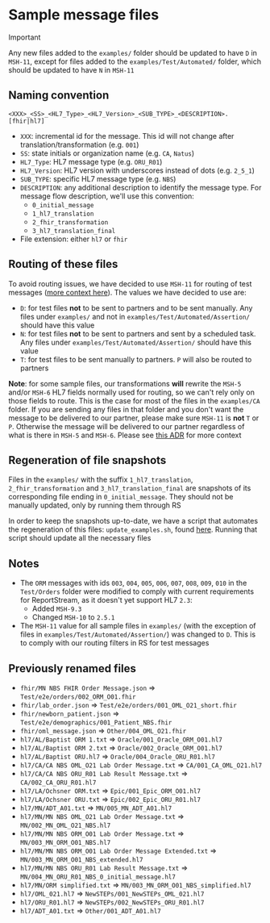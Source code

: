 # Sample message files

> [!IMPORTANT]
> Any new files added to the `examples/` folder should be updated to have `D` in `MSH-11`, except for files added to the `examples/Test/Automated/` folder, which should be updated to have `N` in `MSH-11`

## Naming convention

`<XXX>_<SS>_<HL7_Type>_<HL7_Version>_<SUB_TYPE>_<DESCRIPTION>.[fhir|hl7]`
- `XXX`: incremental id for the message. This id will not change after translation/transformation (e.g. `001`)
- `SS`: state initials or organization name (e.g. `CA`, `Natus`)
- `HL7_Type`: HL7 message type (e.g. `ORU_R01`)
- `HL7_Version`: HL7 version with underscores instead of dots (e.g. `2_5_1`)
- `SUB_TYPE`: specific HL7 message type (e.g. `NBS`)
- `DESCRIPTION`: any additional description to identify the message type. For message flow description, we'll use this convention:
  - `0_initial_message`
  - `1_hl7_translation`
  - `2_fhir_transformation`
  - `3_hl7_translation_final`
- File extension: either `hl7` or `fhir`

## Routing of these files

To avoid routing issues, we have decided to use `MSH-11` for routing of test messages ([more context here](/adr/026-hl7-test-message-routing.md)). The values we have decided to use are:
- `D`: for test files **not** to be sent to partners and to be sent manually. Any files under `examples/` and not in `examples/Test/Automated/Assertion/` should have this value
- `N`: for test files **not** to be sent to partners and sent by a scheduled task. Any files under `examples/Test/Automated/Assertion/` should have this value
- `T`: for test files to be sent manually to partners. `P` will also be routed to partners

**Note**: for some sample files, our transformations **will** rewrite the `MSH-5` and/or `MSH-6` HL7 fields normally used for routing, so we can't rely only on those fields to route. This is the case for most of the files in the `examples/CA` folder. If you are sending any files in that folder and you don't want the message to be delivered to our partner, please make sure `MSH-11` is **not** `T` or `P`. Otherwise the message will be delivered to our partner regardless of what is there in `MSH-5` and `MSH-6`. Please see [this ADR](/adr/026-hl7-test-message-routing.md) for more context

## Regeneration of file snapshots

Files in the `examples/` with the suffix `1_hl7_translation`, `2_fhir_transformation` and `3_hl7_translation_final` are snapshots of its corresponding file ending in `0_initial_message`. They should not be manually updated, only by running them through RS

In order to keep the snapshots up-to-date, we have a script that automates the regeneration of this files: `update_examples.sh`, found [here](/scripts/hurl/). Running that script should update all the necessary files

## Notes

- The `ORM` messages with ids `003`, `004`, `005`, `006`, `007`, `008`, `009`, `010` in the `Test/Orders` folder were modified to comply with current requirements for ReportStream, as it doesn't yet support HL7 `2.3`:
  - Added `MSH-9.3`
  - Changed `MSH-10` to `2.5.1`
- The `MSH-11` value for all sample files in `examples/` (with the exception of files in `examples/Test/Automated/Assertion/`) was changed to `D`. This is to comply with our routing filters in RS for test messages

## Previously renamed files

- `fhir/MN NBS FHIR Order Message.json` => `Test/e2e/orders/002_ORM_O01.fhir`
- `fhir/lab_order.json` => `Test/e2e/orders/001_OML_O21_short.fhir`
- `fhir/newborn_patient.json` => `Test/e2e/demographics/001_Patient_NBS.fhir`
- `fhir/oml_message.json` => `Other/004_OML_O21.fhir`
- `hl7/AL/Baptist ORM 1.txt` => `Oracle/001_Oracle_ORM_O01.hl7`
- `hl7/AL/Baptist ORM 2.txt` => `Oracle/002_Oracle_ORM_O01.hl7`
- `hl7/AL/Baptist ORU.hl7` => `Oracle/004_Oracle_ORU_R01.hl7`
- `hl7/CA/CA NBS OML_O21 Lab Order Message.txt` => `CA/001_CA_OML_O21.hl7`
- `hl7/CA/CA NBS ORU_R01 Lab Result Message.txt` => `CA/002_CA_ORU_R01.hl7`
- `hl7/LA/Ochsner ORM.txt` => `Epic/001_Epic_ORM_O01.hl7`
- `hl7/LA/Ochsner ORU.txt` => `Epic/002_Epic_ORU_R01.hl7`
- `hl7/MN/ADT_A01.txt` => `MN/005_MN_ADT_A01.hl7`
- `hl7/MN/MN NBS OML_O21 Lab Order Message.txt` => `MN/002_MN_OML_O21_NBS.hl7`
- `hl7/MN/MN NBS ORM_O01 Lab Order Message.txt` => `MN/003_MN_ORM_O01_NBS.hl7`
- `hl7/MN/MN NBS ORM_O01 Lab Order Message Extended.txt` => `MN/003_MN_ORM_O01_NBS_extended.hl7`
- `hl7/MN/MN NBS ORU_R01 Lab Result Message.txt` => `MN/004_MN_ORU_R01_NBS_0_initial_message.hl7`
- `hl7/MN/ORM simplified.txt` => `MN/003_MN_ORM_O01_NBS_simplified.hl7`
- `hl7/OML_021.hl7` => `NewSTEPs/001_NewSTEPs_OML_021.hl7`
- `hl7/ORU_R01.hl7` => `NewSTEPs/002_NewSTEPs_ORU_R01.hl7`
- `hl7/ADT_A01.txt` => `Other/001_ADT_A01.hl7`
